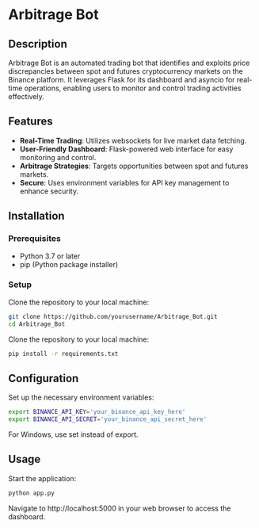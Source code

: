 # Arbitrage Bot

## Description
Arbitrage Bot is an automated trading bot that identifies and exploits price discrepancies between spot and futures cryptocurrency markets on the Binance platform. It leverages Flask for its dashboard and asyncio for real-time operations, enabling users to monitor and control trading activities effectively.

## Features
- **Real-Time Trading**: Utilizes websockets for live market data fetching.
- **User-Friendly Dashboard**: Flask-powered web interface for easy monitoring and control.
- **Arbitrage Strategies**: Targets opportunities between spot and futures markets.
- **Secure**: Uses environment variables for API key management to enhance security.

## Installation

### Prerequisites
- Python 3.7 or later
- pip (Python package installer)

### Setup
Clone the repository to your local machine:
```bash
git clone https://github.com/yourusername/Arbitrage_Bot.git
cd Arbitrage_Bot
```
Clone the repository to your local machine:
```bash
pip install -r requirements.txt
```
## Configuration
Set up the necessary environment variables:
```bash
export BINANCE_API_KEY='your_binance_api_key_here'
export BINANCE_API_SECRET='your_binance_api_secret_here'
```
For Windows, use set instead of export.

## Usage
Start the application:
```bash
python app.py
```
Navigate to http://localhost:5000 in your web browser to access the dashboard.
